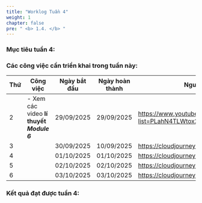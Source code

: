 ```yaml
---
title: "Worklog Tuần 4"
weight: 1
chapter: false
pre: " <b> 1.4. </b> "
---
```


### Mục tiêu tuần 4:



### Các công việc cần triển khai trong tuần này:
| Thứ | Công việc                                                                                                                                                                                   | Ngày bắt đầu | Ngày hoàn thành | Nguồn tài liệu                            |
| --- | ------------------------------------------------------------------------------------------------------------------------------------------------------------------------------------------- | ------------ | --------------- | ----------------------------------------- |
| 2   |  - Xem các video **lí thuyết** **<i>Module 6</i>**                                                                                                                                          | 29/09/2025   | 29/09/2025      | <https://www.youtube.com/playlist?list=PLahN4TLWtox2a3vElknwzU_urND8hLn1i> |
| 3   |  | 30/09/2025   | 10/09/2025      | <https://cloudjourney.awsstudygroup.com/> |
| 4   |  | 01/10/2025   | 01/10/2025      | <https://cloudjourney.awsstudygroup.com/> |
| 5   |  | 02/10/2025   | 02/10/2025      | <https://cloudjourney.awsstudygroup.com/> |
| 6   |  | 03/10/2025   | 03/10/2025      | <https://cloudjourney.awsstudygroup.com/> |


### Kết quả đạt được tuần 4:




